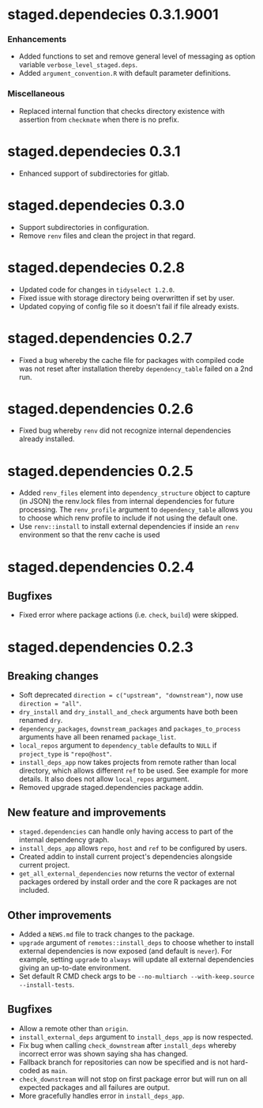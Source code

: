 # staged.dependecies 0.3.1.9001

### Enhancements
* Added functions to set and remove general level of messaging as option variable `verbose_level_staged.deps`.
* Added `argument_convention.R` with default parameter definitions.

### Miscellaneous
* Replaced internal function that checks directory existence with assertion from `checkmate` when there is no prefix. 

# staged.dependecies 0.3.1

* Enhanced support of subdirectories for gitlab.

# staged.dependecies 0.3.0

* Support subdirectories in configuration.
* Remove `renv` files and clean the project in that regard.

# staged.dependecies 0.2.8

* Updated code for changes in `tidyselect 1.2.0`.
* Fixed issue with storage directory being overwritten if set by user.
* Updated copying of config file so it doesn't fail if file already exists.

# staged.dependencies 0.2.7

* Fixed a bug whereby the cache file for packages with compiled code was not reset after installation thereby `dependency_table` failed on a 2nd run.

# staged.dependencies 0.2.6

* Fixed bug whereby `renv` did not recognize internal dependencies already installed.

# staged.dependencies 0.2.5

* Added `renv_files` element into `dependency_structure` object to capture (in JSON) the renv.lock files from internal dependencies for future processing. The `renv_profile` argument to `dependency_table` allows you to choose which renv profile to include if not using the default one.
* Use `renv::install` to install external dependencies if inside an `renv` environment so that the renv cache is used

# staged.dependencies 0.2.4

## Bugfixes
* Fixed error where package actions (i.e. `check`, `build`) were skipped.

# staged.dependencies 0.2.3

## Breaking changes

* Soft deprecated `direction = c("upstream", "downstream")`, now use `direction = "all"`.
* `dry_install` and `dry_install_and_check` arguments have both been renamed `dry`.
* `dependency_packages`, `downstream_packages` and `packages_to_process` arguments have all been renamed `package_list`.
* `local_repos` argument to `dependency_table` defaults to `NULL` if `project_type` is `"repo@host"`.
* `install_deps_app` now takes projects from remote rather than local directory, which allows different `ref` to be used. See example for more details. It also does not allow `local_repos` argument.
* Removed upgrade staged.dependencies package addin.

## New feature and improvements

* `staged.dependencies` can handle only having access to part of the internal dependency graph.
* `install_deps_app` allows `repo`, `host` and `ref` to be configured by users.
* Created addin to install current project's dependencies alongside current project.
* `get_all_external_dependencies` now returns the vector of external packages ordered by install order and the core R packages are not included.

## Other improvements

* Added a `NEWS.md` file to track changes to the package.
* `upgrade` argument of `remotes::install_deps` to choose whether to install external dependencies is now exposed (and default is `never`). For example, setting `upgrade` to `always` will update all external dependencies giving an up-to-date environment.
* Set default R CMD check args to be `--no-multiarch --with-keep.source --install-tests`.

## Bugfixes

* Allow a remote other than `origin`.
* `install_external_deps` argument to `install_deps_app` is now respected.
* Fix bug when calling `check_downstream` after `install_deps` whereby incorrect error was shown saying sha has changed.
* Fallback branch for repositories can now be specified and is not hard-coded as `main`.
* `check_downstream` will not stop on first package error but will run on all expected packages and all failures are output.
* More gracefully handles error in `install_deps_app`.
